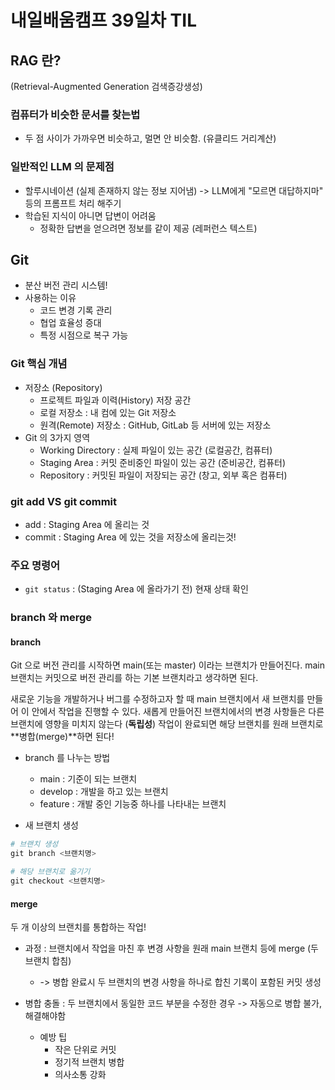 # 내일배움캠프 39일차 TIL

## RAG 란?
(Retrieval-Augmented Generation 검색증강생성)

### 컴퓨터가 비슷한 문서를 찾는법
* 두 점 사이가 가까우면 비슷하고, 멀면 안 비슷함. (유클리드 거리계산)

### 일반적인 LLM 의 문제점 
* 할루시네이션 (실제 존재하지 않는 정보 지어냄) -> LLM에게 "모르면 대답하지마" 등의 프롬프트 처리 해주기
* 학습된 지식이 아니면 답변이 어려움
  * 정확한 답변을 얻으려면 정보를 같이 제공 (레퍼런스 텍스트)

## Git
* 분산 버전 관리 시스템!
* 사용하는 이유
  * 코드 변경 기록 관리
  * 협업 효율성 증대
  * 특정 시점으로 복구 가능

### Git 핵심 개념
* 저장소 (Repository)
  * 프로젝트 파일과 이력(History) 저장 공간
  * 로컬 저장소 : 내 컴에 있는 Git 저장소
  * 원격(Remote) 저장소 : GitHub, GitLab 등 서버에 있는 저장소
* Git 의 3가지 영역
  * Working Directory : 실제 파일이 있는 공간 (로컬공간, 컴퓨터)
  * Staging Area : 커밋 준비중인 파일이 있는 공간 (준비공간, 컴퓨터)
  * Repository : 커밋된 파일이 저장되는 공간 (창고, 외부 혹은 컴퓨터)




### git add VS git commit
* add : Staging Area 에 올리는 것
* commit : Staging Area 에 있는 것을 저장소에 올리는것!

### 주요 명령어
* `git status` : (Staging Area 에 올라가기 전) 현재 상태 확인


### branch 와 merge

#### branch
Git 으로 버전 관리를 시작하면 main(또는 master) 이라는 브랜치가 만들어진다.
main 브랜치는 커밋으로 버전 관리를 하는 기본 브랜치라고 생각하면 된다.


새로운 기능을 개발하거나 버그를 수정하고자 할 때 main 브랜치에서 새 브랜치를 만들어 이 안에서 작업을 진행할 수 있다.
새롭게 만들어진 브랜치에서의 변경 사항들은 다른 브랜치에 영향을 미치지 않는다 (**독립성**)
작업이 완료되면 해당 브랜치를 원래 브랜치로 **병합(merge)**하면 된다!

* branch 를 나누는 방법
  * main : 기준이 되는 브랜치
  * develop : 개발을 하고 있는 브랜치
  * feature : 개발 중인 기능중 하나를 나타내는 브랜치

* 새 브랜치 생성
```py
# 브랜치 생성
git branch <브랜치명>

# 해당 브랜치로 옮기기
git checkout <브랜치명>
```

#### merge

두 개 이상의 브랜치를 통합하는 작업!
* 과정 : 브랜치에서 작업을 마친 후 변경 사항을 원래 main 브랜치 등에 merge (두 브랜치 합침)
  * -> 병합 완료시 두 브랜치의 변경 사항을 하나로 합친 기록이 포함된 커밋 생성


* 병합 충돌 : 두 브랜치에서 동일한 코드 부분을 수정한 경우 -> 자동으로 병합 불가, 해결해야함
  * 예방 팁
    * 작은 단위로 커밋
    * 정기적 브랜치 병합
    * 의사소통 강화
